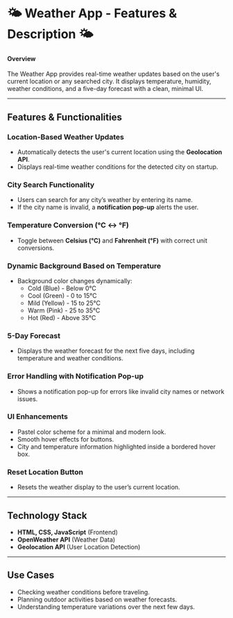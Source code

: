 # 🌤 **Weather App - Features & Description** 🌤  


#### **Overview**  
The Weather App provides real-time weather updates based on the user's current location or any searched city. It displays temperature, humidity, weather conditions, and a five-day forecast with a clean, minimal UI.  

---

## **Features & Functionalities**  

### **Location-Based Weather Updates**  
- Automatically detects the user's current location using the **Geolocation API**.  
- Displays real-time weather conditions for the detected city on startup.  

### **City Search Functionality**  
- Users can search for any city’s weather by entering its name.  
- If the city name is invalid, a **notification pop-up** alerts the user.  

### **Temperature Conversion (°C ↔ °F)**  
- Toggle between **Celsius (°C)** and **Fahrenheit (°F)** with correct unit conversions.  

### **Dynamic Background Based on Temperature**  
- Background color changes dynamically:  
  - Cold (Blue) - Below 0°C  
  - Cool (Green) - 0 to 15°C  
  - Mild (Yellow) - 15 to 25°C  
  - Warm (Pink) - 25 to 35°C  
  - Hot (Red) - Above 35°C  

### **5-Day Forecast**  
- Displays the weather forecast for the next five days, including temperature and weather conditions.  

### **Error Handling with Notification Pop-up**  
- Shows a notification pop-up for errors like invalid city names or network issues.  

### **UI Enhancements**  
- Pastel color scheme for a minimal and modern look.  
- Smooth hover effects for buttons.  
- City and temperature information highlighted inside a bordered hover box.  

### **Reset Location Button**  
- Resets the weather display to the user’s current location.  

---

## **Technology Stack**  
- **HTML, CSS, JavaScript** (Frontend)  
- **OpenWeather API** (Weather Data)  
- **Geolocation API** (User Location Detection)  

---

## **Use Cases**  
- Checking weather conditions before traveling.  
- Planning outdoor activities based on weather forecasts.  
- Understanding temperature variations over the next few days.  
